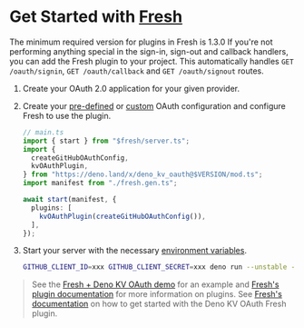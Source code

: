 # Get Started with [Fresh](https://fresh.deno.dev/)

The minimum required version for plugins in Fresh is 1.3.0 If you're not
performing anything special in the sign-in, sign-out and callback handlers, you
can add the Fresh plugin to your project. This automatically handles
`GET /oauth/signin`, `GET /oauth/callback` and `GET /oauth/signout` routes.

1. Create your OAuth 2.0 application for your given provider.

1. Create your
   [pre-defined](#get-started-with-a-pre-defined-oauth-configuration) or
   [custom](#get-started-with-a-custom-oauth-configuration) OAuth configuration
   and configure Fresh to use the plugin.

   ```ts
   // main.ts
   import { start } from "$fresh/server.ts";
   import {
     createGitHubOAuthConfig,
     kvOAuthPlugin,
   } from "https://deno.land/x/deno_kv_oauth@$VERSION/mod.ts";
   import manifest from "./fresh.gen.ts";

   await start(manifest, {
     plugins: [
       kvOAuthPlugin(createGitHubOAuthConfig()),
     ],
   });
   ```

1. Start your server with the necessary
   [environment variables](#environment-variables).

   ```bash
   GITHUB_CLIENT_ID=xxx GITHUB_CLIENT_SECRET=xxx deno run --unstable --allow-env --allow-net server.ts
   ```

> See the
> [Fresh + Deno KV OAuth demo](https://github.com/denoland/fresh-deno-kv-oauth-demo)
> for an example and
> [Fresh's plugin documentation](https://fresh.deno.dev/docs/concepts/plugins)
> for more information on plugins.
See
[Fresh's documentation](https://fresh.deno.dev/docs/examples/using-deno-kv-oauth)
on how to get started with the Deno KV OAuth Fresh plugin.
